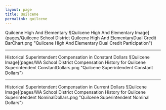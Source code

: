 ```yaml
---
layout: page
title: Quilcene
permalink: quilcene
---
```



Quilcene High And Elementary
![Quilcene High And Elementary Image](pages/Quilcene School District Quilcene High And ElementaryDual Credit BarChart.png "Quilcene High And Elementary Dual Credit Participation")

___

Historical Superintendent Compensation in Constant Dollars
![Quilcene Image](pages/WA School District Compensation History for Quilcene Superintendent ConstantDollars.png "Quilcene Superintendent Constant Dollars")

___

Historical Superintendent Compensation in Current Dollars
![Quilcene Image](pages/WA School District Compensation History for Quilcene Superintendent NominalDollars.png "Quilcene Superintendent Nominal Dollars")